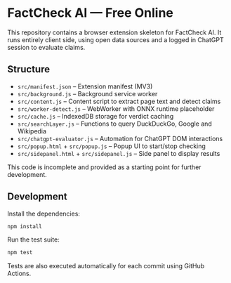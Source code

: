 # FactCheck AI — Free Online

This repository contains a browser extension skeleton for FactCheck AI. It runs entirely client side, using open data sources and a logged in ChatGPT session to evaluate claims.

## Structure

- `src/manifest.json` – Extension manifest (MV3)
- `src/background.js` – Background service worker
- `src/content.js` – Content script to extract page text and detect claims
- `src/worker-detect.js` – WebWorker with ONNX runtime placeholder
- `src/cache.js` – IndexedDB storage for verdict caching
- `src/searchLayer.js` – Functions to query DuckDuckGo, Google and Wikipedia
- `src/chatgpt-evaluator.js` – Automation for ChatGPT DOM interactions
- `src/popup.html` + `src/popup.js` – Popup UI to start/stop checking
- `src/sidepanel.html` + `src/sidepanel.js` – Side panel to display results

This code is incomplete and provided as a starting point for further development.

## Development

Install the dependencies:

```bash
npm install
```

Run the test suite:

```bash
npm test
```

Tests are also executed automatically for each commit using GitHub Actions.
